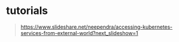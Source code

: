 # tutorials
> https://www.slideshare.net/neependra/accessing-kubernetes-services-from-external-world?next_slideshow=1
